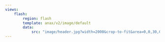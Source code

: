 ```yaml
---
views:
    flash:
        region: flash
        template: anax/v2/image/default
        data:
            src: "image/header.jpg?width=2000&crop-to-fit&area=0,0,30,0"
---
```

